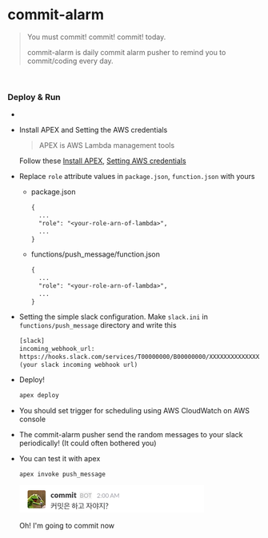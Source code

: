 # commit-alarm
> You must commit! commit! commit! today.
>
> commit-alarm is daily commit alarm pusher to remind you to commit/coding every day.

<br>

### Deploy & Run
-
* Install APEX and Setting the AWS credentials
  > APEX is AWS Lambda management tools

  Follow these [Install APEX](https://github.com/apex/apex/blob/master/docs/installation.md), [Setting AWS credentials](https://github.com/apex/apex/blob/master/docs/aws-credentials.md)
* Replace `role` attribute values in `package.json`, `function.json` with yours
  * package.json
  
    ```
    {
      ...
      "role": "<your-role-arn-of-lambda>",
      ...
    }
    ```
  * functions/push_message/function.json
  
    ```
    {
      ...
      "role": "<your-role-arn-of-lambda>",
      ...
    }
    ```
* Setting the simple slack configuration. Make `slack.ini` in `functions/push_message` directory and write this

  ```
  [slack]
  incoming_webhook_url: https://hooks.slack.com/services/T00000000/B00000000/XXXXXXXXXXXXXXXXXXXXXXXX (your slack incoming webhook url)
  ```
* Deploy!

  ```bash
  apex deploy
  ```
* You should set trigger for scheduling using AWS CloudWatch on AWS console
* The commit-alarm pusher send the random messages to your slack periodically! (It could often bothered you)
* You can test it with apex

  ```bash
  apex invoke push_message
  ```
  
  ![push receive](images/push_receive.png)

  Oh! I'm going to commit now
